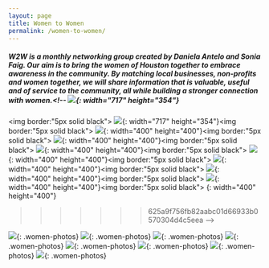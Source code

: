 ```yaml
---
layout: page
title: Women to Women
permalink: /women-to-women/
---
```


##### W2W is a monthly networking group created by Daniela Antelo and Sonia Faig. Our aim is to bring the women of Houston together to embrace awareness in the community. By matching local businesses, non-profits and women together, we will share information that is valuable, useful and of service to the community, all while building a stronger connection with women.<!-- ![](/uploads/daniw2w-1.jpg){: width="717" height="354"}

<img border:"5px solid black">
![](/uploads/daniw2w-1.jpg){: width="717" height="354"}<img border:"5px solid black">
![](/uploads/img-4250.jpg){: width="400" height="400"}<img border:"5px solid black">
![](/uploads/img-4257.jpg){: width="400" height="400"}<img border:"5px solid black">
![](/uploads/img-4258.jpg){: width="400" height="400"}<img border:"5px solid black">
![](/uploads/img-4259.jpg){: width="400" height="400"}<img border:"5px solid black">
![](/uploads/women1-1.jpg){: width="400" height="400"}<img border:"5px solid black">
![](/uploads/women2-1.jpg){: width="400" height="400"}<img border:"5px solid black">
![](/uploads/women3-1.jpg){: width="400" height="400"}<img border:"5px solid black">
[](/uploads/women4-1.jpg){: width="400" height="400"}
>>>>>>> 625a9f756fb82aabc01d66933b0570304d4c5eea -->

![](/uploads/img-4250.jpg){: .women-photos} ![](/uploads/img-4257.jpg){: .women-photos} ![](/uploads/img-4258.jpg){: .women-photos} ![](/uploads/img-4259.jpg){: .women-photos} ![](/uploads/women1-1.jpg){: .women-photos} ![](/uploads/women2-1.jpg){: .women-photos} ![](/uploads/women3-1.jpg){: .women-photos} ![](/uploads/women4-1.jpg){: .women-photos}